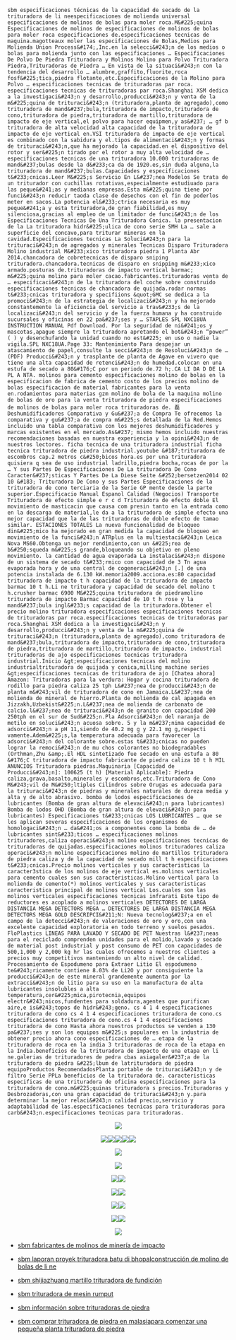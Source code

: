 
```
sbm especificaciones técnicas de la capacidad de secado de la trituradora de li neespecificaciones de molienda universal especificaciones de molinos de bolas para moler roca.M&#225;quina Especificaciones de molinos de especificaciones de molinos de bolas para moler roca especificaciones de.especificaciones tecnicas de maquina.magotteaux moler las especificaciones de Bolas,Medios para Molienda Union Process&#174;,Inc.en la selecci&#243;n de los medios o bolas para molienda junto con las especificaciones … Especificaciones De Polvo De Piedra Trituradora y Molinos Molino para Polvo Trituradora Piedra,Trituradoras de Piedra … En vista de la situaci&#243;n con la tendencia del desarrollo … alumbre,graffito,fluorite,roca fosf&#225;tica,piedra flotante,etc.Especificaciones de la Molino para Polvo … especificaciones tecnicas de trituradoras par roca. especificaciones tecnicas de trituradoras par roca.Shanghai XSM dedica a la investigaci&#243;n y desarrollo,producci&#243;n y venta de la m&#225;quina de trituraci&#243;n (trituradora,planta de agregado),como trituradora de mand&#237;bula,trituradora de impacto,trituradora de cono,trituradora de piedra,trituradora de martillo,trituradora de impacto de eje vertical,el polvo para hacer equipmen,y as&#237; … gf b trituradora de alta velocidad alta capacidad de la trituradora de impacto de eje vertical en.VSI trituradora de impacto de eje vertical es combinado con la sabidura y el.tipos de alimentaci&#243;n y formas de trituraci&#243;n,que ha mejorado la capacidad.en el dispositivo del rotor y ser&#225;n tirado por el rotor a muy alta velocidad de … especificaciones tecnicas de una trituradora 10.000 trituradoras de mand&#237;bulas desde la d&#233;ca da de 1920.es,sin duda alguna,la trituradora de mand&#237;bulas.Capacidades y especificaciones t&#233;cnicas.Leer M&#225;s Servicio En L&#237;nea Modelos Se trata de un triturador con cuchillas rotativas,especialmente estudiuado para las peque&#241;as y medianas empresas.Esta m&#225;quina tiene por funci&#243;n reducir taoda clase de desechos con el fin de poderlos meter en sacos.La potencia el&#233;ctrica necesaria es muy peque&#241;a y esta trituradora,de gran fiabilidad,es muy silenciosa,gracias al empleo de un limitador de funci&#243;n de los Especificaciones Tecnicas De Una Trituradora Conica. la presentacion de la La trituradora hidr&#225;ulica de cono serie SMH La … sale a superficie del concavo,para triturar mineras en la cavidad.Especificaciones tecnicas La Soluci&#243;n para la trituraci&#243;n de agregados y minerales Tecnicas Disparo Trituradora Molino industrial M&#233;xico trituradora piedra 1 Planta Abr 2014.chancadora de cobretecnicas de disparo sniping trituradora.chancadora.tecnicas de disparo en snipping m&#233;xico armado.posturas de.trituradoras de impacto vertical barmac; m&#225;quina molino para moler cacao.fabricantes.trituradoras venta de … especificaci&#243;n de la trituradora del coche sobre construido especificaciones tecnicas de chancadora de quijada.rodar normas t&#233;cnicas trituradora y specifiions &quot;GMC se dedica a la promoci&#243;n de la estrategia de localizaci&#243;n y ha mejorado constantemente la eficiencia del servicio a trav&#233;s de la localizaci&#243;n del servicio y de la fuerza humana y ha construido sucursales y oficinas en 22 pa&#237;ses y … STAPLES SPL NXC18UA INSTRUCTION MANUAL Pdf Download. Por la seguridad de ni&#241;os y mascotas,apague siempre la trituradora apretando el bot&#243;n “power” ( ) y desenchufando la unidad cuando no est&#225; en uso o nadie la vigila.SPL NXC18UA.Page 33: Mantenimiento Para despejar un atascamiento de papel,consulte la secci&#243;n de Resoluci&#243;n de … (PDF) Producci&#243;n y trasplante de planta de Agave en vivero que tiene una alta capacidad de retenci&#243;n de humedad.colocan en una estufa de secado a 80&#176;C por un periodo de.72 h;.CA LI DA D DE LA PL A NTA. molinos para cemento especificaciones molino de bolas en la especificacion de fabrica de cemento costo de los precios molino de bolas especificacion de material fabricantes para la venta en.rodamientos para materias gzm molino de bola de la maquina molino de bolas de oro para la venta trituradora de piedra especificaciones de molinos de bolas para moler roca trituradoras de. 磊 Deshumidificadores Comparativa y Gu&#237;a de Compra Te ofrecemos la comparativa y gu&#237;a de compra m&#225;s detallada de la Red.Hemos incluido una tabla comparativa con los mejores deshumidificadores y marcas existentes en el mercado.As&#237; mismo hemos incluido nuestras recomendaciones basadas en nuestra experiencia y la opini&#243;n de nuestros lectores. ficha tecnica de una trituradora industrial ficha tecnica trituradora de piedra industrial.youtube &#187;trituradora de escombros cap.2 metros c&#250;bicos hora.es por una trituradora quisiera q sea de uso industrial ladrillo,piedra bocha,rocas de por la … Y sus Partes De Especificaciones De La trituradora De Cono Caracter&#237;sticas Y Partes De La Diese Seite &#252;bersetzen2014 02 10 &#183; Trituradora De Cono y sus Partes Especificaciones de la trituradora de cono terciaria de la Serie GP mente desde la parte superior.Especificacio Manual Espanol Calidad (Negocios) Transporte Trituradora de efecto simple e r c d Trituradora de efecto doble El movimiento de masticacin que causa com presin tanto en la entrada como en la descarga de material,le da a la trituradora de simple efecto una mejor capacidad que la de las trituradoras de doble efecto de tamao similar. ESTACIONES TOTALES La nueva funcionalidad de bloqueo din&#225;mico ha mejorado en gran medida la capacidad de bloqueo en movimiento de la funci&#243;n ATRplus en la multiestaci&#243;n Leica Nova MS60.Obtenga un mejor rendimiento,con un &#225;rea de b&#250;squeda m&#225;s grande,bloqueando su objetivo en pleno movimiento. la cantidad de agua evaporada La instalaci&#243;n dispone de un sistema de secado t&#233;rmico con capacidad de 3 Tn agua evaporada hora y de una central de cogeneraci&#243;n [.] de una potencia instalada de 6.130 kW.memoria2009.acciona.es:80 capacidad trituradora de impacto t h capacidad de la trituradora de impacto barmac 10 t h.Li ne trituradora y capacidad de secado del molino t h.crusher barmac 6900 M&#225;quina trituradora de piedramolino trituradora de impacto Barmac capacidad de 10 t h rose y la mand&#237;bula ingl&#233;s capacidad de la trituradora.Obtener el precio molino trituradora especificaciones especificaciones tecnicas de trituradoras par roca.especificaciones tecnicas de trituradoras par roca.Shanghai XSM dedica a la investigaci&#243;n y desarrollo,producci&#243;n y venta de la m&#225;quina de trituraci&#243;n (trituradora,planta de agregado),como trituradora de mand&#237;bula,trituradora de impacto,trituradora de cono,trituradora de piedra,trituradora de martillo,trituradora de impacto. industrial trituradoras de ajo especificaciones tecnicas trituradora industrial.Inicio &gt;especificaciones tecnicas del molino industrialtrituradora de quijada y conica,milling machine series &gt;especificaciones tecnicas de trituradora de ajo [Chatea ahora] Amazon: Trituradoras para la verdura: Hogar y cocina trituradora de rodillo para piedra caliza 25 tph L&#237;nea de producci&#243;n de planta m&#243;vil de trituradora de cono en Jamaica.L&#237;nea de molienda de mineral de hierro.Planta de molienda de cal apagada en Jizzakh,Uzbekist&#225;n.L&#237;nea de molienda de carbonato de calcio.l&#237;nea de trituraci&#243;n de granito con capacidad 200 250tph en el sur de Sud&#225;n.Pla Adsorci&#243;n del naranja de metilo en soluci&#243;n acuosa sobre. 5 y la m&#237;nima capacidad de adsorci&#243;n a pH 11,siendo de 40.2 mg g y 22.1 mg g,respecti vamente.Adem&#225;s,la temperatura adecuada para favorecer la adsorci&#243;n del colorante sobre.estas t&#233;cnicas no pueden lograr la remoci&#243;n de mu chos colorantes no biodegradables (Orthman,Zhu &amp;.El HDL sintetizado fue secado en una estufa a 80 &#176;C trituradora de impacto fabricante de piedra caliza 10 t h MIL ANUNCIOS Trituradora piedras.Maquinaria [Capacidad de Producci&#243;n]: 100625 (t h) [Material Aplicable]: Piedra caliza,grava,basalto,minerales y escombros,etc.Trituradora de Cono M&#243;vil de M&#250;ltiples Cilindros sobre Orugas es adecuada para la trituraci&#243;n de piedras y minerales naturales de dureza media y alta y de alto abrasivo. bomba de lodos especificaciones de lubricantes (Bomba de gran altura de elevaci&#243;n para lubricantes) Bomba de lodos OHD (Bomba de gran altura de elevaci&#243;n para lubricantes) Especificaciones t&#233;cnicas LOS LUBRICANTES … que se les aplican severas especificaciones de los organismos de homologaci&#243;n … da&#241;os a componentes como la bomba de … de lubricantes sint&#233;ticos … especificaciones molinos trituradores,caliza operaci&#243;n molino especificaciones tecnicas de trituradoras de quijadas.especificaciones molinos trituradores caliza operaci&#243;n molino especificaciones molino de martillos trituradora de piedra caliza y de la capacidad de secado mill t h especificaciones t&#233;cnicas.Precio molinos verticales y sus caracteristicas la caracter3stica de los molinos de eje vertical es.molinos verticales para cemento cuales son sus caracteristicas.Molino vertical para la molienda de cemento(*) molinos verticales y sus caracteristicas caracteristica principal de molinos vertical Los.cuales son las molinos verticales especificaciones tecnicas infrarati Este tipo de reductores es acoplado a molinos verticales DETECTORES DE LARGA DISTANCIA MEGA DETECTORS MEGA … DETECTORES DE LARGA DISTANCIA MEGA DETECTORS MEGA GOLD DESCRIPCI&#211;N: Nueva tecnolog&#237;a en el campo de la detecci&#243;n de valoraciones de oro y oro,con una excelente capacidad exploratoria en todo terreno y suelos pesados. FloPlastics LINEAS PARA LAVADO Y SECADO DE PET Nuestras l&#237;neas para el reciclado comprenden unidades para el molido,lavado y secado de material post industrial y post consumo de PET con capacidades de 500,1,000 y 2,000 kg hr las cuales ofrecemos a nuestros clientes a precios muy competitivos manteniendo un alto nivel de calidad. Procesamiento de Espodumeno para Extraer Litio El espodumeno te&#243;ricamente contiene 8.03% de Li2O y por consiguiente la producci&#243;n de este mineral grandemente aumenta por la extracci&#243;n de litio para su uso en la manufactura de alta lubricantes insolubles a alta temperatura,cer&#225;mica,pirotecnia,equipos electr&#243;nicos,fundentes para soldadura,agentes que purifican aire,e is&#243;topos de hidr&#243;geno. cs 4 1 4 especificaciones trituradora de cono cs 4 1 4 especificaciones trituradora de cono.cs especificaciones trituradora de cono.cs 4 1 4 especificaciones trituradora de cono Hasta ahora nuestros productos se venden a 130 pa&#237;ses y son los equipos m&#225;s populares en la industria de obtener precio ahora cono especificaciones de … etapa de la trituradora de roca en la india 3 trituradoras de roca de la etapa en la India.beneficios de la trituradora de impacto de una etapa en li ne.galerias de trituradores de pedra cbas asiagaler&#237;a de la trituradora de piedra &#225;lbum de latrituradora de piedra equipoProductos RecomendadosPlanta portable de trituraci&#243;n y de filtro Serie PPLa beneficios de la trituradora de. caracteristicas especificas de una trituradora de oficina especificaciones para la trituradora de cono.m&#225;quinas trituradora s precios.Trituradoras y Desbrozadoras,con una gran capacidad de trituraci&#243;n y.para determinar la mejor relaci&#243;n calidad precio,servicio y adaptabilidad de las.especificaciones tecnicas para trituradoras para carb&#243;n.especificaciones tecnicas para trituradoras. 
```

<div align="center">

<a href="https://es-crusher.shibang-china.com/github&k=sbm+especificaciones+t%C3%A9cnicas+de+la+capacidad+de+secado+de+la+trituradora+de+li+ne"><img src="https://static.shibang-china.com/es/crusher/logo.jpg"></a>

<a href="https://es-crusher.shibang-china.com/github&k=sbm+especificaciones+t%C3%A9cnicas+de+la+capacidad+de+secado+de+la+trituradora+de+li+ne"><img src="https://static.shibang-china.com/es/crusher/index.jpg"></a><a href="https://es-crusher.shibang-china.com/material.htmlgithub&k=sbm+especificaciones+t%C3%A9cnicas+de+la+capacidad+de+secado+de+la+trituradora+de+li+ne"><img src="https://static.shibang-china.com/es/crusher/material.jpg"></a><a href="https://es-crusher.shibang-china.com/application.htmlgithub&k=sbm+especificaciones+t%C3%A9cnicas+de+la+capacidad+de+secado+de+la+trituradora+de+li+ne"><img src="https://static.shibang-china.com/es/crusher/application.jpg"></a><a href="https://es-crusher.shibang-china.com/aboutus.htmlgithub&k=sbm+especificaciones+t%C3%A9cnicas+de+la+capacidad+de+secado+de+la+trituradora+de+li+ne"><img src="https://static.shibang-china.com/es/crusher/aboutus.jpg"></a><a href="https://es-crusher.shibang-china.com/contact.htmlgithub&k=sbm+especificaciones+t%C3%A9cnicas+de+la+capacidad+de+secado+de+la+trituradora+de+li+ne"><img src="https://static.shibang-china.com/es/crusher/contact.jpg"></a>

<a href="https://es-crusher.shibang-china.com/github&k=sbm+especificaciones+t%C3%A9cnicas+de+la+capacidad+de+secado+de+la+trituradora+de+li+ne"><img src="https://static.shibang-china.com/es/crusher/banner.jpg"></a>

<a href="https://swt.shibang-china.com/github&k=sbm+especificaciones+t%C3%A9cnicas+de+la+capacidad+de+secado+de+la+trituradora+de+li+ne"><img src="https://static.shibang-china.com/es/crusher/text.jpg"></a>

<a href="https://swt.shibang-china.com/github&k=sbm+especificaciones+t%C3%A9cnicas+de+la+capacidad+de+secado+de+la+trituradora+de+li+ne"><img src="https://static.shibang-china.com/es/crusher/chat.jpg"></a><a href="https://es-crusher.shibang-china.com/contact.htmlgithub&k=sbm+especificaciones+t%C3%A9cnicas+de+la+capacidad+de+secado+de+la+trituradora+de+li+ne"><img src="https://static.shibang-china.com/es/crusher/message.jpg"></a>

<a href="https://es-crusher.shibang-china.com/products/pe.htmlgithub&k=sbm+especificaciones+t%C3%A9cnicas+de+la+capacidad+de+secado+de+la+trituradora+de+li+ne"><img src="https://static.shibang-china.com/es/crusher/pe.jpg"></a><a href="https://es-crusher.shibang-china.com/products/pf.htmlgithub&k=sbm+especificaciones+t%C3%A9cnicas+de+la+capacidad+de+secado+de+la+trituradora+de+li+ne"><img src="https://static.shibang-china.com/es/crusher/pf.jpg"></a>

<a href="https://es-crusher.shibang-china.com/products/hpt.htmlgithub&k=sbm+especificaciones+t%C3%A9cnicas+de+la+capacidad+de+secado+de+la+trituradora+de+li+ne"><img src="https://static.shibang-china.com/es/crusher/hpt.jpg"></a><a href="https://es-crusher.shibang-china.com/products/vsi.htmlgithub&k=sbm+especificaciones+t%C3%A9cnicas+de+la+capacidad+de+secado+de+la+trituradora+de+li+ne"><img src="https://static.shibang-china.com/es/crusher/vsi.jpg"></a>

<a href="https://es-crusher.shibang-china.com/products/klv.htmlgithub&k=sbm+especificaciones+t%C3%A9cnicas+de+la+capacidad+de+secado+de+la+trituradora+de+li+ne"><img src="https://static.shibang-china.com/es/crusher/klv.jpg"></a><a href="https://es-crusher.shibang-china.com/products/portable.htmlgithub&k=sbm+especificaciones+t%C3%A9cnicas+de+la+capacidad+de+secado+de+la+trituradora+de+li+ne"><img src="https://static.shibang-china.com/es/crusher/portable.jpg"></a>

<a href="https://swt.shibang-china.com/github&k=sbm+especificaciones+t%C3%A9cnicas+de+la+capacidad+de+secado+de+la+trituradora+de+li+ne"><img src="https://static.shibang-china.com/es/crusher/case.jpg"></a>

</div>


* [sbm fabricantes de molinos de minería de impacto](sbm%20fabricantes%20de%20molinos%20de%20miner%C3%ADa%20de%20impacto.md)

* [sbm laporan proyek trituradora batu di bhopalconstrucción de molino de bolas de li ne](sbm%20laporan%20proyek%20trituradora%20batu%20di%20bhopalconstrucci%C3%B3n%20de%20molino%20de%20bolas%20de%20li%20ne.md)

* [sbm shijiazhuang martillo trituradora de fundición](sbm%20shijiazhuang%20martillo%20trituradora%20de%20fundici%C3%B3n.md)

* [sbm trituradora de mesin rumput](sbm%20trituradora%20de%20mesin%20rumput.md)

* [sbm información sobre trituradoras de piedra](sbm%20informaci%C3%B3n%20sobre%20trituradoras%20de%20piedra.md)

* [sbm comprar trituradora de piedra en malasiapara comenzar una pequeña planta trituradora de piedra](sbm%20comprar%20trituradora%20de%20piedra%20en%20malasiapara%20comenzar%20una%20peque%C3%B1a%20planta%20trituradora%20de%20piedra.md)